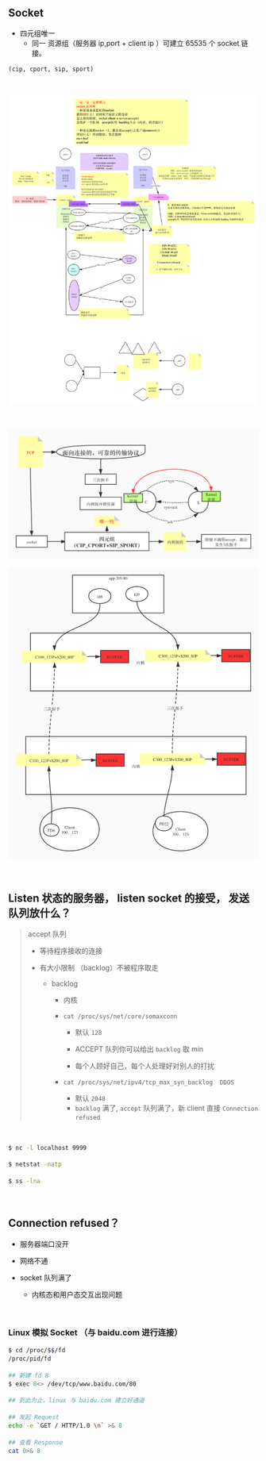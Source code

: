 ## Socket

- 四元组唯一
  - 同一 资源组（服务器 ip,port + client ip ）可建立 $65535$ 个 socket 链接。

```log
(cip, cport, sip, sport)
```

&nbsp;

![socket-tcp](images/soket-tcp-3-connect.png)

&nbsp;

![io-socket-tcp](images/io-socket-tcp.png)

![socket](images/io-socket.png)

&nbsp;

## Listen 状态的服务器， listen socket 的接受， 发送队列放什么？

> accept 队列  
>
> - 等待程序接收的连接
>
> - 有大小限制 （backlog）不被程序取走
>
>   - backlog
>
>     - 内核
>
>     - `cat /proc/sys/net/core/somaxconn` 
>       -  默认 `128`
>       -  ACCEPT 队列你可以给出 `backlog` 取 min
>
>       -  每个人顾好自己，每个人处理好对别人的打扰
>
>     - `cat /proc/sys/net/ipv4/tcp_max_syn_backlog  DDOS`
>       - 默认 `2048`
>       - `backlog` 满了,  `accept` 队列满了，新 client 直接 `Connection refused`

&nbsp;

```bash
$ nc -l localhost 9999

$ netstat -natp

$ ss -lna
```

&nbsp;

## Connection refused？

- 服务器端口没开

- 网络不通
- socket 队列满了
  - 内核态和用户态交互出现问题

&nbsp;

### Linux 模拟 Socket （与 baidu.com 进行连接）

```bash
$ cd /proc/$$/fd
/proc/pid/fd

## 新建 fd 8
$ exec 8<> /dev/tcp/www.baidu.com/80

## 到此为止，linux 与 baidu.com 建立好通道

## 发起 Request
echo -e `GET / HTTP/1.0 \n` >& 8

## 查看 Response 
cat 0>& 8
```





&nbsp;